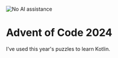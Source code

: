![No AI assistance](https://img.shields.io/badge/No%20AI%20assistance-8A2BE2)
# Advent of Code 2024

I've used this year's puzzles to learn Kotlin.
